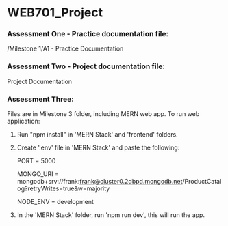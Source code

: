 # WEB701_Project

### Assessment One - Practice documentation file:
/Milestone 1/A1 - Practice Documentation

### Assessment Two - Project documentation file:

Project Documentation

### Assessment Three:

Files are in Milestone 3 folder, including MERN web app.
To run web application:

1. Run "npm install" in 'MERN Stack' and 'frontend' folders.
2. Create '.env' file in 'MERN Stack' and paste the following:
   
   PORT = 5000
   
   MONGO_URI = mongodb+srv://frank:frank@cluster0.2dbpd.mongodb.net/ProductCatalog?retryWrites=true&w=majority
   
   NODE_ENV = development
3. In the 'MERN Stack' folder, run 'npm run dev', this will run the app.
